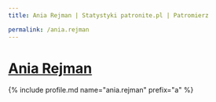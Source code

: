 ```yaml
---
title: Ania Rejman | Statystyki patronite.pl | Patromierz

permalink: /ania.rejman
---
```


# [Ania Rejman](https://patronite.pl/ania.rejman)

{% include profile.md name="ania.rejman" prefix="a" %}
